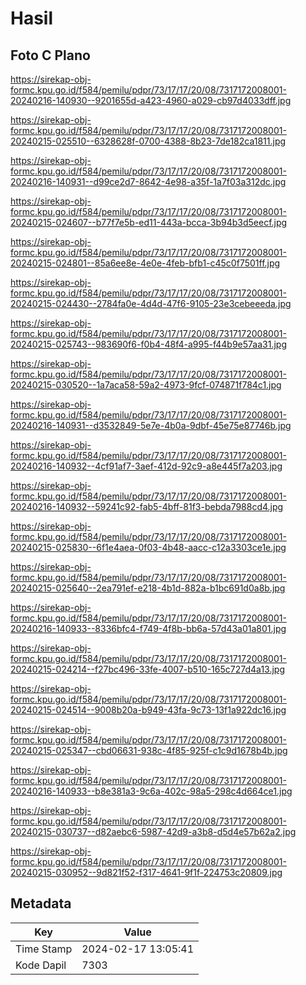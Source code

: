 # Hasil

## Foto C Plano

https://sirekap-obj-formc.kpu.go.id/f584/pemilu/pdpr/73/17/17/20/08/7317172008001-20240216-140930--9201655d-a423-4960-a029-cb97d4033dff.jpg

https://sirekap-obj-formc.kpu.go.id/f584/pemilu/pdpr/73/17/17/20/08/7317172008001-20240215-025510--6328628f-0700-4388-8b23-7de182ca1811.jpg

https://sirekap-obj-formc.kpu.go.id/f584/pemilu/pdpr/73/17/17/20/08/7317172008001-20240216-140931--d99ce2d7-8642-4e98-a35f-1a7f03a312dc.jpg

https://sirekap-obj-formc.kpu.go.id/f584/pemilu/pdpr/73/17/17/20/08/7317172008001-20240215-024607--b77f7e5b-ed11-443a-bcca-3b94b3d5eecf.jpg

https://sirekap-obj-formc.kpu.go.id/f584/pemilu/pdpr/73/17/17/20/08/7317172008001-20240215-024801--85a6ee8e-4e0e-4feb-bfb1-c45c0f7501ff.jpg

https://sirekap-obj-formc.kpu.go.id/f584/pemilu/pdpr/73/17/17/20/08/7317172008001-20240215-024430--2784fa0e-4d4d-47f6-9105-23e3cebeeeda.jpg

https://sirekap-obj-formc.kpu.go.id/f584/pemilu/pdpr/73/17/17/20/08/7317172008001-20240215-025743--983690f6-f0b4-48f4-a995-f44b9e57aa31.jpg

https://sirekap-obj-formc.kpu.go.id/f584/pemilu/pdpr/73/17/17/20/08/7317172008001-20240215-030520--1a7aca58-59a2-4973-9fcf-074871f784c1.jpg

https://sirekap-obj-formc.kpu.go.id/f584/pemilu/pdpr/73/17/17/20/08/7317172008001-20240216-140931--d3532849-5e7e-4b0a-9dbf-45e75e87746b.jpg

https://sirekap-obj-formc.kpu.go.id/f584/pemilu/pdpr/73/17/17/20/08/7317172008001-20240216-140932--4cf91af7-3aef-412d-92c9-a8e445f7a203.jpg

https://sirekap-obj-formc.kpu.go.id/f584/pemilu/pdpr/73/17/17/20/08/7317172008001-20240216-140932--59241c92-fab5-4bff-81f3-bebda7988cd4.jpg

https://sirekap-obj-formc.kpu.go.id/f584/pemilu/pdpr/73/17/17/20/08/7317172008001-20240215-025830--6f1e4aea-0f03-4b48-aacc-c12a3303ce1e.jpg

https://sirekap-obj-formc.kpu.go.id/f584/pemilu/pdpr/73/17/17/20/08/7317172008001-20240215-025640--2ea791ef-e218-4b1d-882a-b1bc691d0a8b.jpg

https://sirekap-obj-formc.kpu.go.id/f584/pemilu/pdpr/73/17/17/20/08/7317172008001-20240216-140933--8336bfc4-f749-4f8b-bb6a-57d43a01a801.jpg

https://sirekap-obj-formc.kpu.go.id/f584/pemilu/pdpr/73/17/17/20/08/7317172008001-20240215-024214--f27bc496-33fe-4007-b510-165c727d4a13.jpg

https://sirekap-obj-formc.kpu.go.id/f584/pemilu/pdpr/73/17/17/20/08/7317172008001-20240215-024514--9008b20a-b949-43fa-9c73-13f1a922dc16.jpg

https://sirekap-obj-formc.kpu.go.id/f584/pemilu/pdpr/73/17/17/20/08/7317172008001-20240215-025347--cbd06631-938c-4f85-925f-c1c9d1678b4b.jpg

https://sirekap-obj-formc.kpu.go.id/f584/pemilu/pdpr/73/17/17/20/08/7317172008001-20240216-140933--b8e381a3-9c6a-402c-98a5-298c4d664ce1.jpg

https://sirekap-obj-formc.kpu.go.id/f584/pemilu/pdpr/73/17/17/20/08/7317172008001-20240215-030737--d82aebc6-5987-42d9-a3b8-d5d4e57b62a2.jpg

https://sirekap-obj-formc.kpu.go.id/f584/pemilu/pdpr/73/17/17/20/08/7317172008001-20240215-030952--9d821f52-f317-4641-9f1f-224753c20809.jpg


## Metadata

| Key        | Value               |
| ---------- | ------------------- |
| Time Stamp | 2024-02-17 13:05:41 |
| Kode Dapil | 7303                |



